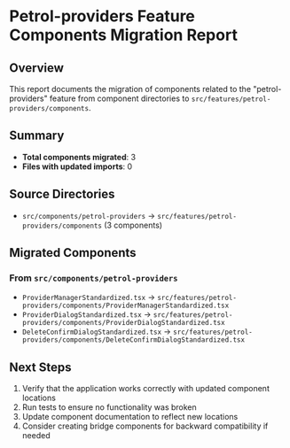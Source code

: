 # Petrol-providers Feature Components Migration Report

## Overview

This report documents the migration of components related to the "petrol-providers" feature from component directories to `src/features/petrol-providers/components`.

## Summary

- **Total components migrated**: 3
- **Files with updated imports**: 0

## Source Directories

- `src/components/petrol-providers` → `src/features/petrol-providers/components` (3 components)

## Migrated Components


### From `src/components/petrol-providers`

- `ProviderManagerStandardized.tsx` → `src/features/petrol-providers/components/ProviderManagerStandardized.tsx`
- `ProviderDialogStandardized.tsx` → `src/features/petrol-providers/components/ProviderDialogStandardized.tsx`
- `DeleteConfirmDialogStandardized.tsx` → `src/features/petrol-providers/components/DeleteConfirmDialogStandardized.tsx`


## Next Steps

1. Verify that the application works correctly with updated component locations
2. Run tests to ensure no functionality was broken
3. Update component documentation to reflect new locations
4. Consider creating bridge components for backward compatibility if needed
